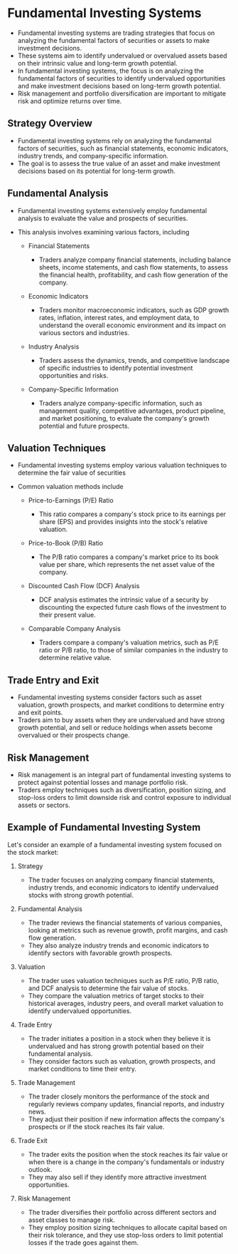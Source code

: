 # Fundamental Investing Systems

- Fundamental investing systems are trading strategies that focus on analyzing the fundamental factors of securities or assets to make investment decisions.
- These systems aim to identify undervalued or overvalued assets based on their intrinsic value and long-term growth potential. 
- In fundamental investing systems, the focus is on analyzing the fundamental factors of securities to identify undervalued opportunities and make investment decisions based on long-term growth potential.
- Risk management and portfolio diversification are important to mitigate risk and optimize returns over time.

## Strategy Overview

- Fundamental investing systems rely on analyzing the fundamental factors of securities, such as financial statements, economic indicators, industry trends, and company-specific information.
- The goal is to assess the true value of an asset and make investment decisions based on its potential for long-term growth.

## Fundamental Analysis

- Fundamental investing systems extensively employ fundamental analysis to evaluate the value and prospects of securities.
- This analysis involves examining various factors, including

  - Financial Statements
    - Traders analyze company financial statements, including balance sheets, income statements, and cash flow statements, to assess the financial health, profitability, and cash flow generation of the company.

  - Economic Indicators
    - Traders monitor macroeconomic indicators, such as GDP growth rates, inflation, interest rates, and employment data, to understand the overall economic environment and its impact on various sectors and industries.

  - Industry Analysis
    - Traders assess the dynamics, trends, and competitive landscape of specific industries to identify potential investment opportunities and risks.

  - Company-Specific Information
    - Traders analyze company-specific information, such as management quality, competitive advantages, product pipeline, and market positioning, to evaluate the company's growth potential and future prospects.

## Valuation Techniques

- Fundamental investing systems employ various valuation techniques to determine the fair value of securities
- Common valuation methods include

  - Price-to-Earnings (P/E) Ratio
    - This ratio compares a company's stock price to its earnings per share (EPS) and provides insights into the stock's relative valuation.

  - Price-to-Book (P/B) Ratio
    - The P/B ratio compares a company's market price to its book value per share, which represents the net asset value of the company.

  - Discounted Cash Flow (DCF) Analysis
    - DCF analysis estimates the intrinsic value of a security by discounting the expected future cash flows of the investment to their present value.

  - Comparable Company Analysis
    - Traders compare a company's valuation metrics, such as P/E ratio or P/B ratio, to those of similar companies in the industry to determine relative value.

## Trade Entry and Exit

- Fundamental investing systems consider factors such as asset valuation, growth prospects, and market conditions to determine entry and exit points.
- Traders aim to buy assets when they are undervalued and have strong growth potential, and sell or reduce holdings when assets become overvalued or their prospects change.

## Risk Management

- Risk management is an integral part of fundamental investing systems to protect against potential losses and manage portfolio risk.
- Traders employ techniques such as diversification, position sizing, and stop-loss orders to limit downside risk and control exposure to individual assets or sectors.

## Example of Fundamental Investing System

Let's consider an example of a fundamental investing system focused on the stock market:

1. Strategy
    - The trader focuses on analyzing company financial statements, industry trends, and economic indicators to identify undervalued stocks with strong growth potential.

2. Fundamental Analysis
    - The trader reviews the financial statements of various companies, looking at metrics such as revenue growth, profit margins, and cash flow generation.
    - They also analyze industry trends and economic indicators to identify sectors with favorable growth prospects.

3. Valuation
    - The trader uses valuation techniques such as P/E ratio, P/B ratio, and DCF analysis to determine the fair value of stocks.
    - They compare the valuation metrics of target stocks to their historical averages, industry peers, and overall market valuation to identify undervalued opportunities.

4. Trade Entry
    - The trader initiates a position in a stock when they believe it is undervalued and has strong growth potential based on their fundamental analysis.
    - They consider factors such as valuation, growth prospects, and market conditions to time their entry.

5. Trade Management
    - The trader closely monitors the performance of the stock and regularly reviews company updates, financial reports, and industry news.
    - They adjust their position if new information affects the company's prospects or if the stock reaches its fair value.

6. Trade Exit
    - The trader exits the position when the stock reaches its fair value or when there is a change in the company's fundamentals or industry outlook.
    - They may also sell if they identify more attractive investment opportunities.

7. Risk Management
    - The trader diversifies their portfolio across different sectors and asset classes to manage risk.
    - They employ position sizing techniques to allocate capital based on their risk tolerance, and they use stop-loss orders to limit potential losses if the trade goes against them.
